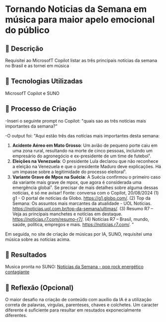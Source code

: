 # Tornando Noticias da Semana em música para maior apelo emocional do público

## 📒 Descrição
Requisitei ao MicrosofT Copilot listar as três principais notícias da semana no Brasil e as tornei em música

## 🤖 Tecnologias Utilizadas
MicrosofT Copilot e SUNO

## 🧐 Processo de Criação
-Inseri o seguinte prompt no Copilot: 
    "quais sao as três notícias mais importantes da semana?"

-O output foi:
    "Aqui estão três das notícias mais importantes desta semana:

1. **Acidente Aéreo em Mato Grosso**: Um avião de pequeno porte caiu em uma zona rural, resultando na morte de cinco pessoas, incluindo um empresário do agronegócio e ex-presidente de um time de futebol¹.
2. **Eleições na Venezuela**: O presidente Lula declarou que não reconhece a eleição na Venezuela e que o presidente Maduro deve explicações. Há um impasse sobre a legitimidade do processo eleitoral¹.
3. **Variante Grave de Mpox na Suécia**: A Suécia confirmou o primeiro caso da variante mais grave de mpox, que agora é considerada uma emergência global¹.
Se precisar de mais detalhes sobre alguma dessas notícias, é só me avisar!
Fonte: conversa com o Copilot, 20/08/2024
(1) g1 - O portal de notícias da Globo. https://g1.globo.com/.
(2) Top da Semana: Os assuntos mais marcantes da atualidade - UOL Notícias. https://noticias.uol.com.br/top-da-semana/ultimas/.
(3) Resumo R7 – Veja as principais manchetes e notícias em destaque. https://noticias.r7.com/resumo-r7/.
(4) Notícias R7 – Brasil, mundo, saúde, política, empregos e mais. https://noticias.r7.com/. "

Em seguida, no site de criação de músicas por IA, SUNO, requisitei uma música sobre as notícias acima.
## 🚀 Resultados
Musica pronta no SUNO:
[Notícias da Semana - pop rock energético contagiante](https://suno.com/song/0f318a43-1b39-4b76-9998-1ea69ead6463)

## 💭 Reflexão (Opcional)
O maior desafio na criação de conteúdo com auxílio da IA é a utilização correta de palavras, virgulas, parenteses, chaves e colchetes. Um caracter diferente é suficiente para resultar em resutados exponecialmente diferentes.

